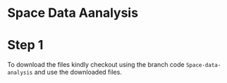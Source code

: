 # Space Data Aanalysis

# Step 1



To download the files kindly checkout using the branch code `Space-data-analysis` and use the downloaded files.
